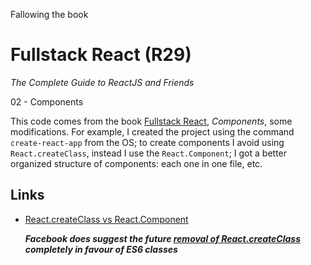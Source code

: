 Fallowing the book
# Fullstack React (R29)
*The Complete Guide to ReactJS and Friends*

02 - Components

This code comes from the book
[Fullstack React](https://www.fullstackreact.com/),
*Components*, 
some modifications. For example, I created
the project using the command `create-react-app`
from the OS; to create components I avoid using `React.createClass`, instead I use
the `React.Component`; I got a better organized structure
of components: each one in one file, etc.

## Links

* [React.createClass vs React.Component](https://toddmotto.com/react-create-class-versus-component)

    **_Facebook does suggest the future
    [removal of React.createClass](https://facebook.github.io/react/blog/2015/03/10/react-v0.13.html) completely in favour of ES6 classes_**
